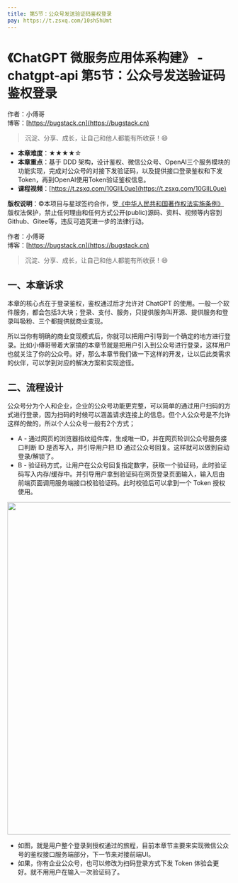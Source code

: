 ```yaml
---
title: 第5节：公众号发送验证码鉴权登录
pay: https://t.zsxq.com/10sh5hUmt
---
```


# 《ChatGPT 微服务应用体系构建》 - chatgpt-api 第5节：公众号发送验证码鉴权登录

作者：小傅哥
<br/>博客：[https://bugstack.cn](https://bugstack.cn)

>沉淀、分享、成长，让自己和他人都能有所收获！😄

- **本章难度**：★★★★☆
- **本章重点**：基于 DDD 架构，设计鉴权、微信公众号、OpenAI三个服务模块的功能实现，完成对公众号的对接下发验证码，以及提供接口登录鉴权和下发Token，再到OpenAI使用Token验证鉴权信息。
- **课程视频**：[https://t.zsxq.com/10GlIL0ue](https://t.zsxq.com/10GlIL0ue)

**版权说明**：©本项目与星球签约合作，受[《中华人民共和国著作权法实施条例》](http://www.gov.cn/zhengce/2020-12/26/content_5573623.htm) 版权法保护，禁止任何理由和任何方式公开(public)源码、资料、视频等内容到Github、Gitee等，违反可追究进一步的法律行动。

作者：小傅哥
<br/>博客：[https://bugstack.cn](https://bugstack.cn)

>沉淀、分享、成长，让自己和他人都能有所收获！😄

## 一、本章诉求

本章的核心点在于登录鉴权，鉴权通过后才允许对 ChatGPT 的使用。一般一个软件服务，都会包括3大块；登录、支付、服务，只提供服务叫开源、提供服务和登录叫吸粉、三个都提供就商业变现。

所以当你有明确的商业变现模式后，你就可以把用户引导到一个确定的地方进行登录。比如小傅哥带着大家搞的本章节就是把用户引入到公众号进行登录，这样用户也就关注了你的公众号。好，那么本章节我们做一下这样的开发，让以后此类需求的伙伴，可以学到对应的解决方案和实现途径。

## 二、流程设计

公众号分为个人和企业，企业的公众号功能更完整，可以简单的通过用户扫码的方式进行登录，因为扫码的时候可以涵盖请求连接上的信息。但个人公众号是不允许这样的做的，所以个人公众号一般有2个方式；
- A - 通过网页的浏览器指纹组件库，生成唯一ID，并在网页轮训公众号服务接口判断 ID 是否写入，并引导用户把 ID 通过公众号回复。这样就可以做到自动登录/解锁了。
- B - 验证码方式，让用户在公众号回复指定数字，获取一个验证码，此时验证码写入内存/缓存中。并引导用户拿到验证码在网页登录页面输入，输入后由前端页面调用服务端接口校验验证码。此时校验后可以拿到一个 Token 授权使用。

<div align="center">
    <img src="https://bugstack.cn/images/article/project/chatgpt/chatgpt-api-05-01.png?raw=true" width="750px">
</div>

- 如图，就是用户整个登录到授权通过的旅程，目前本章节主要来实现微信公众号的鉴权接口服务端部分，下一节来对接前端UI。
- 如果，你有企业公众号，也可以修改为扫码登录方式下发 Token 体验会更好。就不用用户在输入一次验证码了。